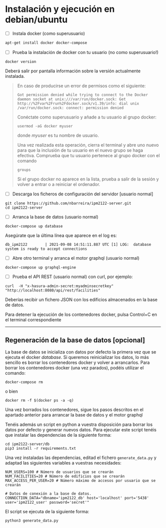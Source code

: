 # Instalación y ejecución en debian/ubuntu

- [ ] Instala docker (como superusuario)

```bash
apt-get install docker docker-compose
```

- [ ] Prueba la instalación de docker con tu usuario (no como superusuario!)

```
docker version
```

Deberá salir por pantalla información sobre la versión actualmente instalada.

> En caso de producirse un error de permisos como el siguiente:
>
> ```
> Got permission denied while trying to connect to the Docker daemon socket at unix:///var/run/docker.sock: Get http://%2Fvar%2Frun%2Fdocker.sock/v1.39/info: dial unix /var/run/docker.sock: connect: permission denied
> ```
>
> Conéctate como superusuario y añade a tu usuario al grupo docker:
>
> ```
> usermod -aG docker myuser
> ```
>
> donde *myuser* es tu nombre de usuario. 
>
> Una vez realizada esta operación, cierra el terminal y abre uno nuevo para que la inclusión de tu usuario en el nuevo grupo se haga efectiva. Comprueba que tu usuario pertenece al grupo docker con el comando 
> ```
> groups
> ```
> Si el grupo docker no aparece en la lista, prueba a salir de la sesión y volver a entrar o a reiniciar el ordenador.
>

- [ ] Descarga los ficheros de configuración del servidor [usuario normal]

```
git clone https://github.com/nbarreira/ipm2122-server.git
cd ipm2122-server
```

- [ ] Arranca la base de datos (usuario normal)

```
docker-compose up database
```

Asegúrate que la última línea que aparece en el log es:

```
db_ipm2122        | 2021-09-08 14:51:11.887 UTC [1] LOG:  database system is ready to accept connections 
```

- [ ] Abre otro terminal y arranca el motor graphql (usuario normal)

```
docker-compose up graphql-engine
```

- [ ]  Prueba el API REST (usuario normal) con curl, por ejemplo:

```
curl  -H "x-hasura-admin-secret:myadminsecretkey" "http://localhost:8080/api/rest/facilities" 
```

Deberías recibir un fichero JSON con los edificios almacenados en la base de datos.

Para detener la ejecución de los contenedores docker, pulsa Control+C en el terminal correspondiente

------

## Regeneración de la base de datos [opcional]

La base de datos se inicializa con datos por defecto la primera vez que se ejecuta el docker *database*. Si queremos reinicializar los datos, lo más sencillo es borrar los contenedores docker y volver a arrancarlos. Para borrar los contenedores docker (una vez parados), podéis utilizar el comando:

```
docker-compose rm
```

o bien

```
docker rm -f $(docker ps -a -q)
```

Una vez borrados los contenedores, sigue los pasos descritos en el apartado anterior para arrancar la base de datos y el motor graphql

Tenéis además un script en python a vuestra disposición para borrar los datos por defecto y generar nuevos datos. Para ejecutar este script tenéis que instalar las dependencias de la siguiente forma:

```
cd ipm2122-server/db
pip3 install -r requirements.txt
```

Una vez instaladas las dependencias, editad el fichero `generate_data.py` y adaptad las siguientes variables a vuestras necesidades:

```
NUM_USERS=100 # Número de usuarios que se crearán
NUM_FACILITIES=20 # Número de edificios que se crearán
MAX_ACCESS_PER_USER=20 # Número máximo de accesos por usuario que se crearán

# Datos de conexión a la base de datos.
CONNECTION_DATA="dbname='ipm2122_db' host='localhost' port='5438' user='ipm2122_user' password='secret'" 
```

El script se ejecuta de la siguiente forma:

```
python3 generate_data.py
```

